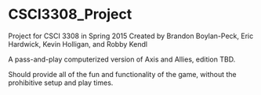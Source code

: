 # CSCI3308_Project
Project for CSCI 3308 in Spring 2015
Created by Brandon Boylan-Peck, Eric Hardwick, Kevin Holligan, and Robby Kendl

A pass-and-play computerized version of Axis and Allies, edition TBD.

Should provide all of the fun and functionality of the game, without the prohibitive setup and play times.
